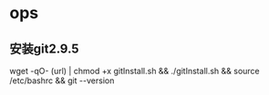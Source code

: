 # ops

## 安装git2.9.5

wget -qO- (url) | chmod +x gitInstall.sh && ./gitInstall.sh && source /etc/bashrc && git --version